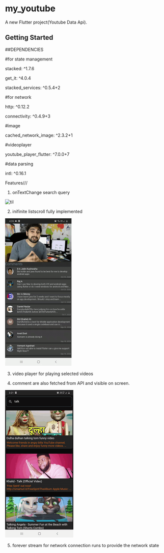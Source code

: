 # my_youtube

A new Flutter project(Youtube Data Api).

## Getting Started

##DEPENDENCIES 

#for state management
 
 stacked: ^1.7.6
 
 get_it: ^4.0.4
 
 stacked_services: ^0.5.4+2

#for network

http: ^0.12.2 

connectivity: ^0.4.9+3

#image  

cached_network_image: ^2.3.2+1

#videoplayer

youtube_player_flutter: ^7.0.0+7

#data parsing

intl: ^0.16.1
 

Features///

1) onTextChange search query 

![til](app_state.gif)

2) inifinite listscroll fully implemented

![till](player-state.gif)

3) video player for playing selected videos

4) comment are also fetched from API and visible on screen.

![til](network_state.gif)


5) forever stream for network connection runs to provide the network state

